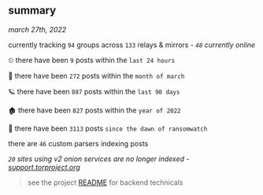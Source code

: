 
## summary
_march 27th, 2022_

currently tracking `94` groups across `133` relays & mirrors - _`48` currently online_

⏲ there have been `9` posts within the `last 24 hours`

🦈 there have been `272` posts within the `month of march`

🪐 there have been `887` posts within the `last 90 days`

🏚 there have been `827` posts within the `year of 2022`

🦕 there have been `3113` posts `since the dawn of ransomwatch`

there are `46` custom parsers indexing posts

_`20` sites using v2 onion services are no longer indexed - [support.torproject.org](https://support.torproject.org/onionservices/v2-deprecation/)_

> see the project [README](https://github.com/thetanz/ransomwatch#ransomwatch--) for backend technicals
